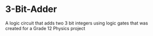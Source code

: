 # 3-Bit-Adder
A logic circuit that adds two 3 bit integers using logic gates that was created for a Grade 12 Physics project
